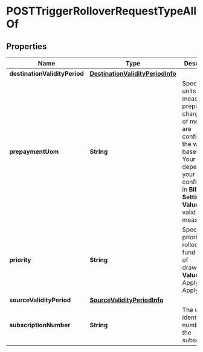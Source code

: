 

# POSTTriggerRolloverRequestTypeAllOf


## Properties

| Name | Type | Description | Notes |
|------------ | ------------- | ------------- | -------------|
|**destinationValidityPeriod** | [**DestinationValidityPeriodInfo**](DestinationValidityPeriodInfo.md) |  |  |
|**prepaymentUom** | **String** | Specifies the units of measure for prepayment charge. Units of measure are configured in the web-based UI. Your values depend on your configuration in **Billing Settings**.  **Values**: a valid unit of measure  |  |
|**priority** | **String** | Specifies the priority of rolled over fund in case of drawdown.  **Values**: ApplyLast / ApplyFirst  |  |
|**sourceValidityPeriod** | [**SourceValidityPeriodInfo**](SourceValidityPeriodInfo.md) |  |  |
|**subscriptionNumber** | **String** | The unique identifier number of the subscription. |  |



